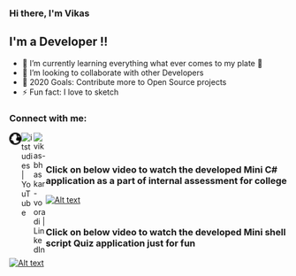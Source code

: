 ### Hi there, I'm Vikas 


## I'm a Developer !!

- 🌱 I’m currently learning everything what ever comes to my plate 🤣
- 👯 I’m looking to collaborate with other Developers
- 🥅 2020 Goals: Contribute more to Open Source projects
- ⚡ Fun fact: I love to sketch 


### Connect with me:

[<img align="left" alt="shayaaz.weebly.com" width="22px" src="https://raw.githubusercontent.com/iconic/open-iconic/master/svg/globe.svg" />][website]
[<img align="left" alt="itstudies | YouTube" width="22px" src="https://cdn.jsdelivr.net/npm/simple-icons@v3/icons/youtube.svg" />][youtube]
[<img align="left" alt="vikas-bhaskar-vooradi | LinkedIn" width="22px" src="https://cdn.jsdelivr.net/npm/simple-icons@v3/icons/linkedin.svg" />][linkedin]

<br>

<br>

### Click on below video to watch the developed Mini C# application as a part of internal assessment for college 

[![Alt text](http://img.youtube.com/vi/_fvNx7LghRY/maxresdefault.jpg)](https://www.youtube.com/watch?v=_fvNx7LghRY&list=PLBFjBwVDBdyApz9lKlHpHIHJCeRewlnUY)
<br>
<br>
### Click on below video to watch the developed Mini shell script Quiz application just for fun
[![Alt text](https://img.youtube.com/vi/u-vEzFgQJhY/maxresdefault.jpg)](https://www.youtube.com/watch?v=u-vEzFgQJhY&t=169s)


[website]: http://shayaaz.weebly.com
[youtube]: https://www.youtube.com/channel/UC3o5ofZCvRvBGAW6NYmMjRQ
[linkedin]: https://www.linkedin.com/in/vikas-bhaskar-vooradi/



